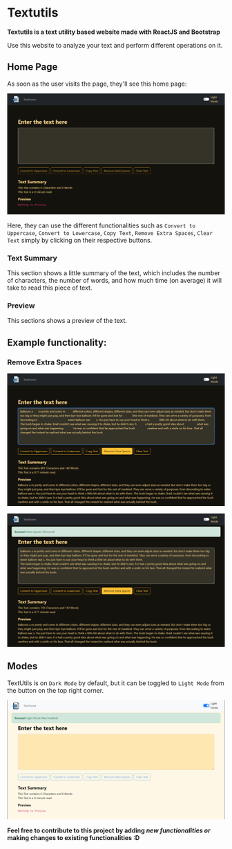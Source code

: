 # Textutils

**Textutils is a text utility based website made with ReactJS and Bootstrap**

Use this website to analyze your text and perform different operations on it.

## Home Page

As soon as the user visits the page, they'll see this home page:

![Home](/Screenshots/TextutilsHome1.png)

Here, they can use the different functionalities such as `Convert to Uppercase`, `Convert to Lowercase`, `Copy Text`, `Remove Extra Spaces`, `Clear Text` simply by clicking on their respective buttons.

### Text Summary

This section shows a little summary of the text, which includes the number of characters, the number of words, and how much time (on average) it will take to read this piece of text.

### Preview

This sections shows a preview of the text.

## Example functionality:

### Remove Extra Spaces

![spaces1](/Screenshots/remove_spaces_1_1.png)

![spaces2](/Screenshots/remove_spaces_2_1.png)

## Modes

TextUtils is on `Dark Mode` by default, but it can be toggled to `Light Mode` from the button on  the top right corner.

![Light](/Screenshots/lightmode1.png)

**Feel free to contribute to this project by adding *new functionalities or* making changes to existing functionalities :D**
